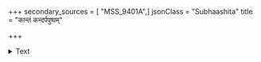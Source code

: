 +++
secondary_sources = [ "MSS_9401A",]
jsonClass = "Subhaashita"
title = "कान्तं कन्दर्पपुष्पम्"

+++

<details><summary>Text</summary>

कान्तं कन्दर्पपुष्पं स्तनतटशशिनं रागवृक्षप्रवालं शय्यायुद्धाभिघातं सुरतरथरणश्रान्तधुर्यप्रतोमद्।  
उन्मेषं विम्रमाणां करजपदमयं गुह्यसम्भोगचिह्नं रागाक्रान्ता वहन्तां जघननिपतितं कर्कशाः स्त्रीकिशोर्यः॥
</details>
